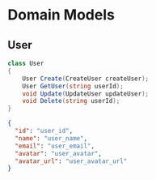 # Domain Models

## User

```csharp
class User
{
    User Create(CreateUser createUser);
    User GetUser(string userId);
    void Update(UpdateUser updateUser);
    void Delete(string userId);
}
```


```json
{
  "id": "user_id",
  "name": "user_name",
  "email": "user_email",
  "avatar": "user_avatar",
  "avatar_url": "user_avatar_url"
}
```